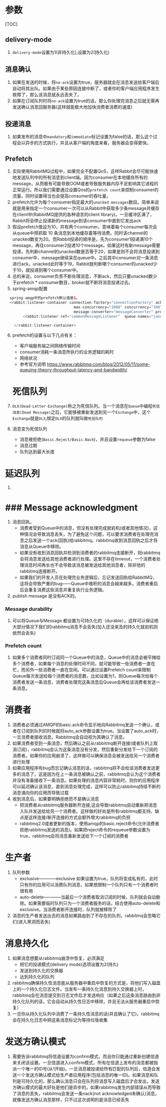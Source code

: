 # 参数
[TOC]

## delivery-mode
1. `delivery-mode`设置为1(非持久化),设置为2(持久化)

## 消息确认
1. 如果在发送的时候，将`no-ack`设置为true，服务器就会在消息发送给客户端后自动将其出队。如果由于某些原因连接中断了，或者你的客户端应用程序发生故障了，那么该消息就永远丢失了。
2. 如果在订阅队列时将`no-ack`设置为true的话，那么你处理完消息之后就无需再发送确认消息回服务器(这样就能极大地加快消费者消费的速度)

## 投递消息
1. 如果发布的消息中`mandatory`和`immediate`标记设置为false的话，那么这个过程会以异步的方式执行，并且从客户端的角度来看，服务器会变得更快。




## Prefetch
1. 实际使用RabbitMQ过程中，如果完全不配置QoS，这样Rabbit会尽可能快速地发送队列中的所有消息到client端。因为consumer在本地缓存所有的message，从而极有可能导致OOM或者导致服务器内存不足影响其它进程的正常运行。所以我们需要通过设置Qos的`prefetch count`来控制consumer的流量。同时设置得当也会提高consumer的吞吐量。
2. prefetch允许为每个consumer指定最大的`unacked messages`数目。简单来说就是用来指定一个consumer一次可以从Rabbit中获取多少条message并缓存在client中(RabbitMQ提供的各种语言的client library)。一旦缓冲区满了，Rabbit将会停止投递新的message到该consumer中直到它发出ack
3. 假设prefetch值设为10，共有两个consumer。意味着每个consumer每次会从queue中预抓取 10 条消息到本地缓存着等待消费。同时该channel的unacked数变为20。而Rabbit投递的顺序是，先为consumer1投递满10个message，再往consumer2投递10个message。如果这时有新message需要投递，先判断channel的unacked数是否等于20，如果是则不会将消息投递到consumer中，message继续呆在queue中。之后其中consumer对一条消息进行ack，unacked此时等于19，Rabbit就判断哪个consumer的unacked少于10，就投递到哪个consumer中。
4. 总的来说，consumer负责不断处理消息，不断ack，然后只要unacked数少于prefetch * consumer数目，broker就不断将消息投递过去。
5. spring-amqp配置

```java
  spring-amqp中的prefetch默认值是1。
  <rabbit:listener-container connection-factory="connectionFactory" acknowledge="auto"
                               max-concurrency="1000" concurrency="100"
                               message-converter="messageConverter" prefetch="1"    >
        <rabbit:listener ref="commonMessageListener"  queue-names="jannal.queue"   />

    </rabbit:listener-container>

```
6. prefetch的设置与以下几点有关：
	* 客户端服务端之间网络传输时间
	* consumer消耗一条消息所执行的业务逻辑的耗时
	* 网络状况
	* 参考官方说明 https://www.rabbitmq.com/blog/2012/05/11/some-queuing-theory-throughput-latency-and-bandwidth/

	
	
	# 死信队列

1. `DLX(Dead-Letter-Exchange)`称之为死信队列。当一个消息在`Queue`中编程`死信消息(Dead Message)`之后，它能够被重新发送到另一个`Exchange`中，这个`Exchange`就是`DLX`,绑定`DLX`的队列就叫做`死信队列`
2. 消息变为死信队列
	* 消息被拒绝(`Basic.Reject/Basic.Nack`)，并且设置`requeue`参数为false
	* 消息过期
	* 队列达到最大长度

# 延迟队列

1. 
	



# ### Message acknowledgment
1. 消息回执。
	* 消费者受到Queue中的消息，但没有处理完成就宕机(或者其他情况)，这种情况会导致消息丢失，为了避免这个问题，可以要求消费者在处理完消息之后发送一个ack(回执)给rabbitmq。rabbitmq收到消息回执之后才将消息从Queue中移除。
	* 如果没有收到消息回执并检测到消费者的rabbitmq连接断开，则rabbitmq会将消息发送给其他消费者进行处理。这里不存在timeout，一个消费者处理消息时间再长也不会导致该消息被发送给其他消息者，除非他的rabbitmq连接断开。  
	* 如果我们的开发人员在处理完业务逻辑后，忘记发送回执给RabbitMQ，这将会导致严重的bug——Queue中堆积的消息会越来越多。消费者重启后会重复消费这些消息并重复执行业务逻辑。
2. publish message 是没有ACK的。

### Message durability
1. 可以将Queue与Message 都设置为可持久化的（durable），这样可以保证绝大部分情况下我们的rabbitmq消息不会丢失(加入还没来及的持久化就宕机则依然会丢失)

### Prefetch count
1. 如果多个消费者同时订阅同一个Queue中的消息，Queue中的消息会被平摊给多个消费者，如果每个消息的处理时间不同，就可能导致一些消费者一直在忙，而另外一些消费者一直在空闲。可以通过设置Prefetch count来限制Queue每次发送给每个消费者的消息数，比如设置为1，则Queue每次给每个消费者发送一条消息，消费者处理完这条消息后Queue会再给该消费者发送一条消息。


# 消费者
1. 消费者必须通过AMQP的basic.ack命令显示地向Rabbitmq发送一个确认，或者在订阅到队列的时候就将auto_ack参数设置为true。当设置了auto_ack时，一旦消费者接收消息，Rabbitmq会自动视为其确认了消息。
2. 如果消费者受到一条消息，然后确认之前从rabbitmq断开连接(或者队列上取消订阅)，rabbitmq会认为这条消息没有分发，然后重新分发给下一个订阅的消费者。如果你的应用崩溃了，这样做可以确保消息会被发送给另一个消费者进行处理
3. 如果应用程序有bug而忘记确认消息的话，rabbitmq将不会给该消费者发送更多的消息了，这是因为在上一条消息被确认之前，rabbitmq会认为这个消费者并没有准备接收下一条消息。如果处理的消息内容非常耗时，则你的应用程序可以延迟确认该消息，直到消息处理完成，这样可以防止rabbitmq持续不断的消息涌向你的应用而导致过载
4. 收到消息后，如果要明确拒绝而不是确认消息
	* 把消费者从rabbitmq服务器断开连接,这会导致rabbitmq自动重新把消息入队并发送给给另一个消费者。这样做的好处是所有rabbitmq都支持。缺点是这样连接/断开连接的方式会额外增大rabbitmq的负担
	* rabbitmq2.0或者更新的版本，使用amqp的basic.reject命令(允许消费者拒绝rabbitmq发送的消息)。如果把reject命令的requeue参数设置为true，rabbitmq会将消息重新发送给下一个订阅的消费者


# 生产者
1.  队列参数
	* exclusive————exclusive 如果设置为true，队列将变成私有的，此时只有你的应用可以消费队列消息，如果想限制一个队列只有一个消费者时很有用
	* auto-delete————当最后一个消费者取消订阅的时候，队列就会自动删除。如果需要临时队列只为一个消费者服务的话，结合使用auto-delete和exclusive。当消费者断开连接时，队列就被移除了
2. 消息的生产者发送出去的消息如果路由到了不存在的队列，rabbitmq会忽略它们(进入黑洞而丢失)

# 消息持久化
1. 如果消息想要从rabbitmq崩溃中恢复，必须满足
	* 把它的投递模式(delivery mode)选项设置为2(持久)
	* 发送到持久化的交换器
	* 达到持久化的队列
2. rabbitmq确保持久性消息能从服务器中重启中恢复的方式是，将他们写入磁盘上的一个持久化日志文件。当发布一条持久化消息到持久交换器上时，rabbitmq会在消息提交到日志文件后才发送响应（如果之后这条消息路由到非持久化队列的话，它会自动从持久性日志中移除，并且无法从服务器重启中恢复）
3. 一旦你从持久化队列中消费了一条持久性消息的话(并且确认了它)，rabbitmq会在持久化日志中把这条消息标记为等待垃圾收集



# 发送方确认模式
1. 需要告诉rabbitmq将信道设置为confirm模式，而且你只能通过重新创建信道来关闭该设置。一旦信道进入confirm模式，所有在信道上发布的消息都被指派一个唯一的ID号(从1开始)。一旦消息被投递给所有匹配的队列后，信道会发送一个发送方确认模式给生产者应用程序(包括消息的唯一ID)。如果消息和队列是可持久化的，那么确认消息只会在队列将消息写入磁盘后才会发出，发送方确认模式的最大好处是他们是异步的。如果rabbitmq发生内部错误从而导致了消息的丢失，rabbitmq会发送一条nack(not acknowledged未确认)消息。就像发送方确认消息那样，只不过这次说明的是消息已经丢失


